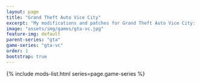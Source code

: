 ```yaml
---
layout: page
title: "Grand Theft Auto Vice City"
excerpt: "My modifications and patches for Grand Theft Auto Vice City: SilentPatch, GInput, VBDec."
image: "assets/img/games/gta-vc.jpg"
feature-img: default
parent-series: "gta"
game-series: "gta-vc"
order: 1
bootstrap: true
---
```


{% include mods-list.html series=page.game-series %}
